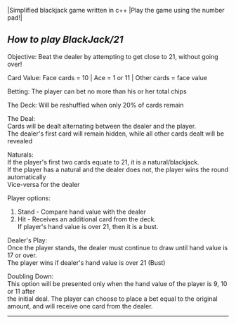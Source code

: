 |Simplified blackjack game written in c++ |Play the game using the number pad!|

*How to play BlackJack/21*
---

Objective:
Beat the dealer by attempting to get close to 21, without going over!

Card Value: 
Face cards = 10 | Ace = 1 or 11 | Other cards = face value

Betting:
The player can bet no more than his or her total chips

The Deck:
Will be reshuffled when only 20% of cards remain

The Deal:                                                                                         
Cards will be dealt alternating between the dealer and the player.                            
The dealer's first card will remain hidden, while all other cards dealt will be revealed      
                                                                                                  
Naturals:                                                                                          
If the player's first two cards equate to 21, it is a natural/blackjack.                       
If the player has a natural and the dealer does not, the player wins the round automatically  
Vice-versa for the dealer                                                                      
                                                                                                 
Player options:                                                                                    
1. Stand - Compare hand value with the dealer                                                
2. Hit - Receives an additional card from the deck.                                         
If player's hand value is over 21, then it is a bust.                                    
                                                                                          
Dealer's Play:                                                                                   
Once the player stands, the dealer must continue to draw until hand value is 17 or over.     
The player wins if dealer's hand value is over 21 (Bust)                                      
                                                                                          
Doubling Down:                                                                               
This option will be presented only when the hand value of the player is 9, 10 or 11 after      
the initial deal. The player can choose to place a bet equal to the original amount, 
and will receive one card from the dealer.       

---
